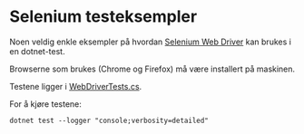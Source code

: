 Selenium testeksempler
===

Noen veldig enkle eksempler på hvordan [Selenium Web Driver](https://www.selenium.dev/) kan brukes i en dotnet-test.

Browserne som brukes (Chrome og Firefox) må være installert på maskinen.

Testene ligger i [WebDriverTests.cs](./Bekk.Oppdrift.SeleniumExample/WebDriverTests.cs).

For å kjøre testene: 

```console
dotnet test --logger "console;verbosity=detailed"
```